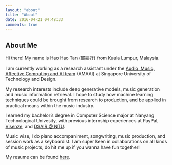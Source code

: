 ```yaml
---
layout: "about"
title: "About"
date: 2016-04-21 04:48:33
comments: true
---
```

## About Me

Hi there! My name is Hao Hao Tan (鄭豪好) from Kuala Lumpur, Malaysia.

I am currently working as a research assistant under the [Audio, Music, Affective Computing and AI team](http://dorienherremans.com/team) (AMAAI) at Singapore University of Technology and Design. 

My research interests include deep generative models, music generation and music information retrieval. I hope to study how machine learning techniques could be brought from research to production, and be applied in practical means within the music industry.

I earned my bachelor’s degree in Computer Science major at Nanyang Technological Univesity, with previous internship experiences at PayPal, [Visenze](https://www.visenze.com/), and [DSAIR @ NTU](https://dsair.ntu.edu.sg/Pages/Home.aspx).

Music wise, I do piano accompaniment, songwriting, music production, and session work as a keyboardist. I am super keen in collaborations on all kinds of music projects, do hit me up if you wanna have fun together!

My resume can be found [here](img/profile.jpeg).